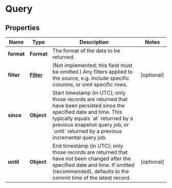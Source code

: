 

# Query


## Properties

| Name | Type | Description | Notes |
|------------ | ------------- | ------------- | -------------|
|**format** | **Format** | The format of the data to be returned. |  |
|**filter** | [**Filter**](Filter.md) | (Not implemented; this field must be omitted.) Any filters applied to the source, e.g. include specific columns, or omit specific rows. |  [optional] |
|**since** | **Object** | Start timestamp (in UTC); only those records are returned that have been persisted since the specified date and time. This typically equals &#x60;at&#x60; returned by a previous snapshot query job, or &#x60;until&#x60; returned by a previous incremental query job. |  |
|**until** | **Object** | End timestamp (in UTC); only those records are returned that have not been changed after the specified date and time. If omitted (recommended), defaults to the commit time of the latest record. |  [optional] |



